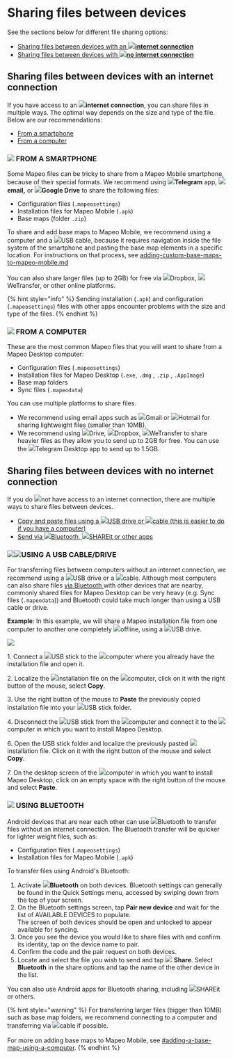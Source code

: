 # Sharing files between devices

See the sections below for different file sharing options:

* [Sharing files between devices with an ![](../../.gitbook/assets/Internet\_connection.png)**internet connection**](sharing-files-between-devices.md#sharing-files-between-devices-with-an-internet-connection)
* [Sharing files between devices with ![](../../.gitbook/assets/no\_internet\_connection.png)**no internet connection**](sharing-files-between-devices.md#sharing-files-between-devices-with-no-internet-connection)

## **Sharing files between devices with an internet connection**

If you have access to an ![](../../.gitbook/assets/Internet\_connection.png)**internet connection**, you can share files in multiple ways. The optimal way depends on the size and type of the file. Below are our recommendations:

* [From a smartphone](sharing-files-between-devices.md#from-a-smartphone)
* [From a computer](sharing-files-between-devices.md#from-a-computer)

### ![](../../.gitbook/assets/Smartphone\_icon.png) FROM A SMARTPHONE

Some Mapeo files can be tricky to share from a Mapeo Mobile smartphone, because of their special formats. We recommend using ![](../../.gitbook/assets/Telegram-logo.png)**Telegram** app, ![](../../.gitbook/assets/email.png)**email,** or ![](../../.gitbook/assets/drive.png)**Google Drive** to share the following files:

* Configuration files (`.mapeosettings`)
* Installation files for Mapeo Mobile (`.apk`)&#x20;
* Base maps (folder `.zip`)&#x20;

To share and add base maps to Mapeo Mobile, we recommend using a computer and a ![](../../.gitbook/assets/USB\_cable.png)USB cable, because it requires navigation inside the file system of the smartphone and pasting the base map elements in a specific location. For instructions on that process, see [adding-custom-base-maps-to-mapeo-mobile.md](../mapeo-mobile-installation-setup/adding-custom-base-maps-to-mapeo-mobile.md "mention")\
\
You can also share larger files (up to 2GB) for free via ![](../../.gitbook/assets/DROPBOX.jpg)Dropbox, ![](../../.gitbook/assets/WE\_TRANSFER.png)WeTransfer, or other online platforms.

{% hint style="info" %}
Sending installation (`.apk`) and configuration (`.mapeosettings`) files with other apps encounter problems with the size and type of the files.
{% endhint %}

### ![](../../.gitbook/assets/laptop\_icon.png) FROM A COMPUTER

These are the most common Mapeo files that you will want to share from a Mapeo Desktop computer:

* Configuration files (`.mapeosettings`)&#x20;
* Installation files for Mapeo Desktop (`.exe`, `.dmg` , `.zip` , `.AppImage`)&#x20;
* Base map folders&#x20;
* Sync files (`.mapeodata`)&#x20;

You can use multiple platforms to share files.&#x20;

* We recommend using email apps such as ![](../../.gitbook/assets/Gmail-logo.png)Gmail or ![](../../.gitbook/assets/HOTMAIL\_icon.jpg)Hotmail for sharing lightweight files (smaller than 10MB).&#x20;
* We recommend using ![](../../.gitbook/assets/drive.png)Drive, ![](../../.gitbook/assets/DROPBOX.jpg)Dropbox, ![](../../.gitbook/assets/WE\_TRANSFER.png)WeTransfer to share heavier files as they allow you to send up to 2GB for free. You can use the ![](../../.gitbook/assets/Telegram-logo.png)Telegram Desktop app to send up to 1.5GB.

## **Sharing files between devices with no internet connection**

If you do ![](../../.gitbook/assets/no\_internet\_connection.png)not have access to an internet connection, there are multiple ways to share files between devices.

* [Copy and paste files using a ![](../../.gitbook/assets/USB\_stick\_memory.png)USB drive or ![](../../.gitbook/assets/USB\_cable.png)cable (this is easier to do if you have a computer)](sharing-files-between-devices.md#using-a-usb-cable-drive)
* [Send via ![](../../.gitbook/assets/bluetooth.jpg)Bluetooth, ![](<../../.gitbook/assets/shareit (1) (1) (1).jpg>)SHAREit or other apps](sharing-files-between-devices.md#using-bluetooth)

### ![](../../.gitbook/assets/USB\_cable.png)![](../../.gitbook/assets/USB\_stick\_memory.png)USING A USB CABLE/DRIVE

For transferring files between computers without an internet connection, we recommend using a ![](../../.gitbook/assets/USB\_stick\_memory.png)USB drive or a ![](../../.gitbook/assets/USB\_cable.png)cable. Although most computers can also share files [via Bluetooth ](sharing-files-between-devices.md#using-bluetooth)with other devices that are nearby, commonly shared files for Mapeo Desktop can be very heavy (e.g. Sync files (`.mapeodata`)) and Bluetooth could take much longer than using a USB cable or drive.

**Example**: In this example, we will share a Mapeo installation file from one computer to another one completely ![](../../.gitbook/assets/no\_internet\_connection.png)offline, using a ![](../../.gitbook/assets/USB\_stick\_memory.png)USB drive.

![](https://files.gitbook.com/v0/b/gitbook-x-prod.appspot.com/o/spaces%2F-MYBEBKX0wx5\_bwmCf0q-887967055%2Fuploads%2FdsrQCyMk457U432NNS3o%2Fimage.png?alt=media\&token=4736876b-bd19-4d58-a049-ffd4bcb385ae)

1\. Connect a ​![](https://files.gitbook.com/v0/b/gitbook-x-prod.appspot.com/o/spaces%2F-MYBEBKX0wx5\_bwmCf0q-887967055%2Fuploads%2FHqBKmcRbFkmWEbwH64md%2Fimage.png?alt=media\&token=253323a4-7697-4e9c-a5ac-8b62ebc7bc4d)USB stick to the ​![](https://files.gitbook.com/v0/b/gitbook-x-prod.appspot.com/o/spaces%2F-MYBEBKX0wx5\_bwmCf0q-887967055%2Fuploads%2F7NkfOdadFjuNRzbI4imN%2Flaptop-icon.png?alt=media\&token=d3ccde3e-3202-4dd8-82e5-107b9dbe50ce)computer where you already have the installation file and open it.

2\. Localize the ​![](https://files.gitbook.com/v0/b/gitbook-x-prod.appspot.com/o/spaces%2F-MYBEBKX0wx5\_bwmCf0q-887967055%2Fuploads%2FHdYCmw7Rxrh6OxXQGG71%2Fimage.png?alt=media\&token=1eca5b38-c0ab-409a-b2dd-69a50635e854)installation file on the ​![](https://files.gitbook.com/v0/b/gitbook-x-prod.appspot.com/o/spaces%2F-MYBEBKX0wx5\_bwmCf0q-887967055%2Fuploads%2F7NkfOdadFjuNRzbI4imN%2Flaptop-icon.png?alt=media\&token=d3ccde3e-3202-4dd8-82e5-107b9dbe50ce)computer, click on it with the right button of the mouse, select **Copy**.

3\. Use the right button of the mouse to **Paste** the previously copied installation file into your ​![](https://files.gitbook.com/v0/b/gitbook-x-prod.appspot.com/o/spaces%2F-MYBEBKX0wx5\_bwmCf0q-887967055%2Fuploads%2FHqBKmcRbFkmWEbwH64md%2Fimage.png?alt=media\&token=253323a4-7697-4e9c-a5ac-8b62ebc7bc4d)USB stick folder.

4\. Disconnect the ​![](https://files.gitbook.com/v0/b/gitbook-x-prod.appspot.com/o/spaces%2F-MYBEBKX0wx5\_bwmCf0q-887967055%2Fuploads%2FHqBKmcRbFkmWEbwH64md%2Fimage.png?alt=media\&token=253323a4-7697-4e9c-a5ac-8b62ebc7bc4d)USB stick from ​the ![](https://files.gitbook.com/v0/b/gitbook-x-prod.appspot.com/o/spaces%2F-MYBEBKX0wx5\_bwmCf0q-887967055%2Fuploads%2F7NkfOdadFjuNRzbI4imN%2Flaptop-icon.png?alt=media\&token=d3ccde3e-3202-4dd8-82e5-107b9dbe50ce)computer and connect it to the ​![](https://files.gitbook.com/v0/b/gitbook-x-prod.appspot.com/o/spaces%2F-MYBEBKX0wx5\_bwmCf0q-887967055%2Fuploads%2FI5Q259BlYwCenpqfeomu%2Flaptop-blue-icon.png?alt=media\&token=ddecd9d0-7f49-4e80-8c04-0ccedcd22cc8)computer in which you want to install Mapeo Desktop.

6\. Open the USB stick folder and localize the previously pasted ​![](https://files.gitbook.com/v0/b/gitbook-x-prod.appspot.com/o/spaces%2F-MYBEBKX0wx5\_bwmCf0q-887967055%2Fuploads%2FHdYCmw7Rxrh6OxXQGG71%2Fimage.png?alt=media\&token=1eca5b38-c0ab-409a-b2dd-69a50635e854)installation file. Click on it with the right button of the mouse and select **Copy**.

7\. On the desktop screen of the ​![](https://files.gitbook.com/v0/b/gitbook-x-prod.appspot.com/o/spaces%2F-MYBEBKX0wx5\_bwmCf0q-887967055%2Fuploads%2FI5Q259BlYwCenpqfeomu%2Flaptop-blue-icon.png?alt=media\&token=ddecd9d0-7f49-4e80-8c04-0ccedcd22cc8)computer in which you want to install Mapeo Desktop, click on an empty space with the right button of the mouse and select **Paste**.



### ![](../../.gitbook/assets/bluetooth.jpg) USING BLUETOOTH

Android devices that are near each other can use ![](../../.gitbook/assets/bluetooth.jpg)Bluetooth to transfer files without an internet connection. The Bluetooth transfer will be quicker for lighter weight files, such as:

* Configuration files (`.mapeosettings`)
* Installation files for Mapeo Mobile (`.apk`)

To transfer files using Android's Bluetooth:

1. Activate ![](../../.gitbook/assets/bluetooth.jpg)**Bluetooth** on both devices. Bluetooth settings can generally be found in the Quick Settings menu, accessed by swiping down from the top of your screen.
2. On the Bluetooth settings screen, tap **Pair new device** and wait for the list of AVAILABLE DEVICES to populate.\
   The screen of both devices should be open and unlocked to appear available for syncing.
3. Once you see the device you would like to share files with and confirm its identity, tap on the device name to pair.
4. Confirm the code and the pair request on both devices.
5. Locate and select the file you wish to send and tap ![](../../.gitbook/assets/app\_icons\_share\_35px.png) **Share**. Select **Bluetooth** in the share options and tap the name of the other device in the list.

You can also use Android apps for Bluetooth sharing, including ![](<../../.gitbook/assets/shareit (1) (1) (1).jpg>)SHAREit or others.

{% hint style="warning" %}
For transferring larger files (bigger than 10MB) such as base map folders, we recommend connecting to a computer and transferring via ![](../../.gitbook/assets/USB\_cable.png)cable if possible.\
\
For more on adding base maps to Mapeo Mobile, see [#adding-a-base-map-using-a-computer](../mapeo-mobile-installation-setup/adding-custom-base-maps-to-mapeo-mobile.md#adding-a-base-map-using-a-computer "mention").
{% endhint %}

